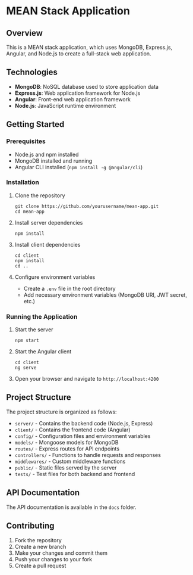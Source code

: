 # MEAN Stack Application

## Overview

This is a MEAN stack application, which uses MongoDB, Express.js, Angular, and Node.js to create a full-stack web application.

## Technologies

- **MongoDB**: NoSQL database used to store application data
- **Express.js**: Web application framework for Node.js
- **Angular**: Front-end web application framework
- **Node.js**: JavaScript runtime environment

## Getting Started

### Prerequisites

- Node.js and npm installed
- MongoDB installed and running
- Angular CLI installed (`npm install -g @angular/cli`)

### Installation

1. Clone the repository

   ```
   git clone https://github.com/yourusername/mean-app.git
   cd mean-app
   ```

2. Install server dependencies

   ```
   npm install
   ```

3. Install client dependencies

   ```
   cd client
   npm install
   cd ..
   ```

4. Configure environment variables
   - Create a `.env` file in the root directory
   - Add necessary environment variables (MongoDB URI, JWT secret, etc.)

### Running the Application

1. Start the server

   ```
   npm start
   ```

2. Start the Angular client

   ```
   cd client
   ng serve
   ```

3. Open your browser and navigate to `http://localhost:4200`

## Project Structure

The project structure is organized as follows:

- `server/` - Contains the backend code (Node.js, Express)
- `client/` - Contains the frontend code (Angular)
- `config/` - Configuration files and environment variables
- `models/` - Mongoose models for MongoDB
- `routes/` - Express routes for API endpoints
- `controllers/` - Functions to handle requests and responses
- `middlewares/` - Custom middleware functions
- `public/` - Static files served by the server
- `tests/` - Test files for both backend and frontend

## API Documentation

The API documentation is available in the `docs` folder.

## Contributing

1. Fork the repository
2. Create a new branch
3. Make your changes and commit them
4. Push your changes to your fork
5. Create a pull request

